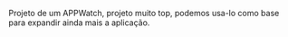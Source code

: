 Projeto de um APPWatch, projeto muito top, podemos usa-lo  como base para expandir ainda mais a aplicação.
